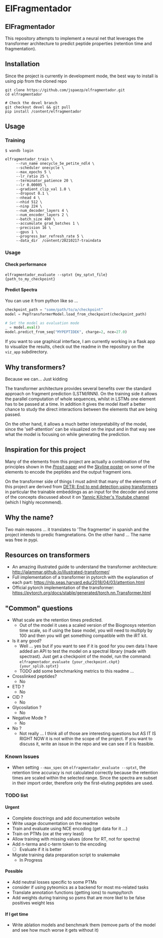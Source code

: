 # ElFragmentador

## ElFragmentador

This repository attempts to implement a neural net that leverages the transformer architecture to predict peptide
properties (retention time and fragmentation).

## Installation

Since the project is currently in development mode, the best way to install is using pip from the cloned repo

```shell
git clone https://github.com/jspaezp/elfragmentador.git
cd elfragmentador

# Check the devel branch
git checkout devel && git pull
pip install /content/elfragmentador
```

## Usage

### Training

```shell
$ wandb login
```

```shell
elfragmentador_train \
     --run_name onecycle_5e_petite_ndl4 \
     --scheduler onecycle \
     --max_epochs 5 \
     --lr_ratio 25 \
     --terminator_patience 20 \
     --lr 0.00005 \
     --gradient_clip_val 1.0 \
     --dropout 0.1 \
     --nhead 4 \
     --nhid 512 \
     --ninp 224 \
     --num_decoder_layers 4 \
     --num_encoder_layers 2 \
     --batch_size 400 \
     --accumulate_grad_batches 1 \
     --precision 16 \
     --gpus 1 \
     --progress_bar_refresh_rate 5 \
     --data_dir  /content/20210217-traindata
```

### Usage

#### Check performance

```shell
elfragmentador_evaluate --sptxt {my_sptxt_file} {path_to_my_checkpoint}
```

#### Predict Spectra

You can use it from python like so ...

```python
checkpoint_path = "some/path/to/a/checkpoint"
model = PepTransformerModel.load_from_checkpoint(checkpoint_path)

# Set the model as evaluation mode
_ = model.eval()
model.predict_from_seq("MYPEPTIDEK", charge=2, nce=27.0)
```

If you want to use graphical interface, I am currently working in
a flask app to visualize the results, check out the readme in the
repository on the `viz_app` subdirectory.

## Why transformers?

Because we can... Just kidding

The transformer architecture provides several benefits over the standard approach on fragment prediction (LSTM/RNN). On the training side it allows the parallel computation of whole sequences, whilst in LSTMs one element has to be passed at a time. In addition it gives the model itself a better chance to study the direct interactions between the elements that are being passed.

On the other hand, it allows a much better interpretability of the model, since the 'self-attention' can be visualized on the input and in that way see what the model is focusing on while generating the prediction.

## Inspiration for this project

Many of the elements from this project are actually a combination of the principles shown in the [*Prosit* paper](https://www.nature.com/articles/s41592-019-0426-7) and the [Skyline poster](https://skyline.ms/_webdav/home/software/Skyline/%40files/2019-ASBMB-Rohde.pdf) on some of the elements to encode the peptides and the output fragment ions.

On the transformer side of things I must admit that many of the elements of this project are derived from [DETR:  End to end detection using transformers](https://github.com/facebookresearch/detr) in particular the trainable embeddings as an input for the decoder and some of the concepts discussed about it on [Yannic Kilcher's Youtube channel](https://youtu.be/T35ba_VXkMY) (which I highly recommend).

## Why the name?

Two main reasons ... it translates to 'The fragmenter' in spanish and the project intends to predic framgnetations. On the other hand ... The name was free in pypi.

## Resources on transformers

- An amazing illustrated guide to understand the transformer architecture: <http://jalammar.github.io/illustrated-transformer/>
- Full implementation of a transformer in pytorch with the explanation of each part: <https://nlp.seas.harvard.edu/2018/04/03/attention.html>
- Official pytorch implementation of the transformer: <https://pytorch.org/docs/stable/generated/torch.nn.Transformer.html>

## "Common" questions

- What scale are the retention times predicted.
  - Out of the model it uses a scaled version of the Biognosys retention time
    scale, so if using the base model, you will need to multiply by 100 and then
    you will get something compatible with the iRT kit.
- Is it any good?
  - Well ... yes but if you want to see if it is good for you own data I have
    added an API to test the model on a spectral library (made with spectrast).
    Just get a checkpoint of the model,
    run the command: `elfragmentador_evaluate {your_checkpoint.ckpt} {your_splib.sptxt}`
  - TODO add some benchmarking metrics to this readme ...
- Crosslinked peptides?
  - No
- ETD ?
  - No
- CID ?
  - No
- Glycosilation ?
  - No
- Negative Mode ?
  - No
- No ?
  - Not really ... I think all of those are interesting questions but
    AS IT IS RIGHT NOW it is not within the scope of the project. If you want
    to discuss it, write an issue in the repo and we can see if it is feasible.

### Known Issues

- When setting `--max_spec` on `elfragmentador_evaluate --sptxt`, the retention time accuracy is not calculated correctly because the retention times are scaled within the selected range. Since the spectra are subset in their import order, therefore only the first-eluting peptides are used.

### TODO list

#### Urgent

- Complete dosctrings and add documentation website
- Write usage documentation on the readme
- Train and evaluate using NCE encoding (get data for it ...)
- Train on PTMs (ox at the very least)
- Allow training with missing values (done for RT, not for spectra)
- Add n-terma and c-term token to the encoding
  - [ ] Evaluate if it is better
- Migrate training data preparation script to snakemake
  - In Progress

#### Possible

- Add neutral losses specific to some PTMs
- consider if using pyteomics as  a backend for most ms-related tasks
- Translate annotation functions (getting ions) to numpy/torch
- Add weights during training so psms that are more likel to be false positives weight less

#### If I get time

- Write ablation models and benchmark them (remove parts of the model and see how much worse it gets without it)
